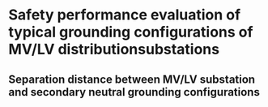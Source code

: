 # **Safety performance evaluation of typical grounding configurations of MV/LV distributionsubstations**

## Separation distance between MV/LV substation and secondary neutral grounding configurations

